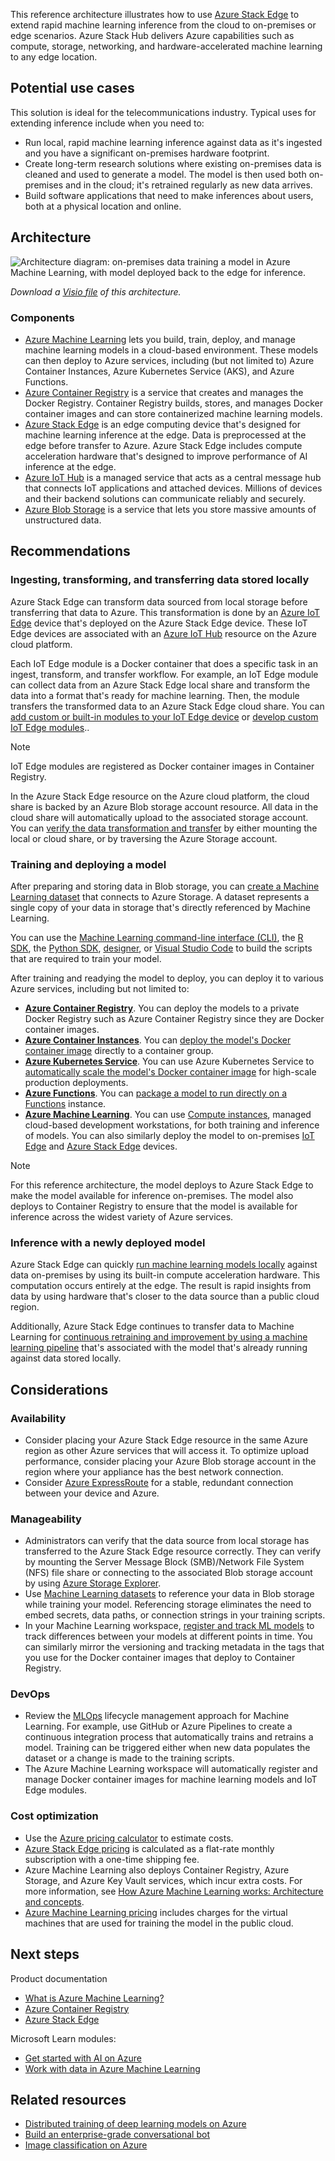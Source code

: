 This reference architecture illustrates how to use [Azure Stack Edge][azure-stack-edge] to extend rapid machine learning inference from the cloud to on-premises or edge scenarios. Azure Stack Hub delivers Azure capabilities such as compute, storage, networking, and hardware-accelerated machine learning to any edge location.

## Potential use cases

This solution is ideal for the telecommunications industry. Typical uses for extending inference include when you need to:

- Run local, rapid machine learning inference against data as it's ingested and you have a significant on-premises hardware footprint.
- Create long-term research solutions where existing on-premises data is cleaned and used to generate a model. The model is then used both on-premises and in the cloud; it's retrained regularly as new data arrives.
- Build software applications that need to make inferences about users, both at a physical location and online.

## Architecture

![Architecture diagram: on-premises data training a model in Azure Machine Learning, with model deployed back to the edge for inference.][architectural-diagram]

*Download a [Visio file][architectural-diagram-visio-source] of this architecture.*

### Components

- [Azure Machine Learning](https://azure.microsoft.com/free/machine-learning) lets you build, train, deploy, and manage machine learning models in a cloud-based environment. These models can then deploy to Azure services, including (but not limited to) Azure Container Instances, Azure Kubernetes Service (AKS), and Azure Functions.
- [Azure Container Registry](https://azure.microsoft.com/services/container-registry) is a service that creates and manages the Docker Registry. Container Registry builds, stores, and manages Docker container images and can store containerized machine learning models.
- [Azure Stack Edge](https://azure.microsoft.com/products/azure-stack/edge) is an edge computing device that's designed for machine learning inference at the edge. Data is preprocessed at the edge before transfer to Azure. Azure Stack Edge includes compute acceleration hardware that's designed to improve performance of AI inference at the edge.
- [Azure IoT Hub](/azure/iot-hub) is a managed service that acts as a central message hub that connects IoT applications and attached devices. Millions of devices and their backend solutions can communicate reliably and securely.
- [Azure Blob Storage](https://azure.microsoft.com/services/storage/blobs) is a service that lets you store massive amounts of unstructured data.

## Recommendations

### Ingesting, transforming, and transferring data stored locally

Azure Stack Edge can transform data sourced from local storage before transferring that data to Azure. This transformation is done by an [Azure IoT Edge][azure-iot-edge] device that's deployed on the Azure Stack Edge device. These IoT Edge devices are associated with an [Azure IoT Hub][azure-iot-hub] resource on the Azure cloud platform.

Each IoT Edge module is a Docker container that does a specific task in an ingest, transform, and transfer workflow. For example, an IoT Edge module can collect data from an Azure Stack Edge local share and transform the data into a format that's ready for machine learning. Then, the module transfers the transformed data to an Azure Stack Edge cloud share. You can [add custom or built-in modules to your IoT Edge device][azure-stack-edge-modules-add] or [develop custom IoT Edge modules][azure-stack-edge-modules-add-custom]..

> [!NOTE]
> IoT Edge modules are registered as Docker container images in Container Registry.

In the Azure Stack Edge resource on the Azure cloud platform, the cloud share is backed by an Azure Blob storage account resource. All data in the cloud share will automatically upload to the associated storage account. You can [verify the data transformation and transfer][azure-stack-edge-transfer-verify] by either mounting the local or cloud share, or by traversing the Azure Storage account.

### Training and deploying a model

After preparing and storing data in Blob storage, you can [create a Machine Learning dataset][azure-machine-learning-datasets-create] that connects to Azure Storage. A dataset represents a single copy of your data in storage that's directly referenced by Machine Learning.

You can use the [Machine Learning command-line interface (CLI)][azure-machine-learning-cli], the [R SDK][azure-machine-learning-sdk-r], the [Python SDK][azure-machine-learning-sdk-python], [designer][azure-machine-learning-designer], or [Visual Studio Code][visual-studio-code] to build the scripts that are required to train your model.

After training and readying the model to deploy, you can deploy it to various Azure services, including but not limited to:

- **[Azure Container Registry][azure-container-registry]**. You can deploy the models to a private Docker Registry such as Azure Container Registry since they are Docker container images.
- **[Azure Container Instances][azure-container-instances]**. You can [deploy the model's Docker container image][azure-machine-learning-deploy-model-aci] directly to a container group.
- **[Azure Kubernetes Service][azure-kubernetes-service]**. You can use Azure Kubernetes Service to [automatically scale the model's Docker container image][azure-machine-learning-deploy-model-aks] for high-scale production deployments.
- **[Azure Functions][azure-functions]**. You can [package a model to run directly on a Functions][azure-machine-learning-deploy-model-functions] instance.
- **[Azure Machine Learning][azure-machine-learning]**. You can use [Compute instances][azure-machine-learning-compute-instance], managed cloud-based development workstations, for both training and inference of models. You can also similarly deploy the model to on-premises [IoT Edge][azure-iot-edge] and [Azure Stack Edge][azure-stack-edge] devices.

> [!NOTE]
> For this reference architecture, the model deploys to Azure Stack Edge to make the model available for inference on-premises. The model also deploys to Container Registry to ensure that the model is available for inference across the widest variety of Azure services.

### Inference with a newly deployed model

Azure Stack Edge can quickly [run machine learning models locally][azure-stack-edge-compute] against data on-premises by using its built-in compute acceleration hardware. This computation occurs entirely at the edge. The result is rapid insights from data by using hardware that's closer to the data source than a public cloud region.

Additionally, Azure Stack Edge continues to transfer data to Machine Learning for [continuous retraining and improvement by using a machine learning pipeline][azure-machine-learning-pipelines] that's associated with the model that's already running against data stored locally.

## Considerations

### Availability

- Consider placing your Azure Stack Edge resource in the same Azure region as other Azure services that will access it. To optimize upload performance, consider placing your Azure Blob storage account in the region where your appliance has the best network connection.
- Consider [Azure ExpressRoute][azure-expressroute] for a stable, redundant connection between your device and Azure.

### Manageability

- Administrators can verify that the data source from local storage has transferred to the Azure Stack Edge resource correctly. They can verify by mounting the Server Message Block (SMB)/Network File System (NFS) file share or connecting to the associated Blob storage account by using [Azure Storage Explorer][azure-storage-explorer].
- Use [Machine Learning datasets][azure-machine-learning-datasets] to reference your data in Blob storage while training your model. Referencing storage eliminates the need to embed secrets, data paths, or connection strings in your training scripts.
- In your Machine Learning workspace, [register and track ML models][azure-machine-learning-register-model] to track differences between your models at different points in time. You can similarly mirror the versioning and tracking metadata in the tags that you use for the Docker container images that deploy to Container Registry.

### DevOps

- Review the [MLOps][azure-machine-learning-mlops] lifecycle management approach for Machine Learning. For example, use GitHub or Azure Pipelines to create a continuous integration process that automatically trains and retrains a model. Training can be triggered either when new data populates the dataset or a change is made to the training scripts.
- The Azure Machine Learning workspace will automatically register and manage Docker container images for machine learning models and IoT Edge modules.

### Cost optimization

- Use the [Azure pricing calculator][azure-pricing-calculator] to estimate costs.
- [Azure Stack Edge pricing][azure-stack-edge-pricing] is calculated as a flat-rate monthly subscription with a one-time shipping fee.
- Azure Machine Learning also deploys Container Registry, Azure Storage, and Azure Key Vault services, which incur extra costs. For more information, see [How Azure Machine Learning works: Architecture and concepts][azure-machine-learning-architecture].
- [Azure Machine Learning pricing][azure-machine-learning-pricing] includes charges for the virtual machines that are used for training the model in the public cloud.

## Next steps

Product documentation

- [What is Azure Machine Learning?](/azure/machine-learning/overview-what-is-azure-machine-learning)
- [Azure Container Registry][azure-container-registry]
- [Azure Stack Edge][azure-stack-edge]

Microsoft Learn modules:

- [Get started with AI on Azure](https://docs.microsoft.com/learn/modules/get-started-ai-fundamentals)
- [Work with data in Azure Machine Learning](https://docs.microsoft.com/learn/modules/work-with-data-in-aml)

## Related resources

 - [Distributed training of deep learning models on Azure](../reference-architectures/ai/training-deep-learning.yml)
 - [Build an enterprise-grade conversational bot](../reference-architectures/ai/conversational-bot.yml)
 - [Image classification on Azure](../example-scenario/ai/intelligent-apps-image-processing.yml)

[architectural-diagram]: ./images/deploy-ai-ml-azure-stack-edge.png
[architectural-diagram-visio-source]: https://arch-center.azureedge.net/deploy-ai-ml-azure-stack-edge.vsdx
[azure-container-instances]: /azure/container-instances/
[azure-container-registry]: /azure/container-registry/
[azure-expressroute]: /azure/expressroute/
[azure-functions]: /azure/azure-functions/
[azure-iot-edge]: /azure/iot-edge/
[azure-iot-hub]: /azure/iot-hub/
[azure-kubernetes-service]: /azure/aks/
[azure-machine-learning]: /azure/machine-learning/
[azure-machine-learning-cli]: /azure/machine-learning/reference-azure-machine-learning-cli
[azure-machine-learning-architecture]: /azure/machine-learning/concept-azure-machine-learning-architecture
[azure-machine-learning-compute-instance]: /azure/machine-learning/concept-compute-instance
[azure-machine-learning-datasets-create]: /azure/machine-learning/how-to-access-data
[azure-machine-learning-datasets]: /azure/machine-learning/how-to-create-register-datasets
[azure-machine-learning-deploy-model-aci]: /azure/machine-learning/how-to-deploy-azure-container-instance
[azure-machine-learning-deploy-model-aks]: /azure/machine-learning/how-to-deploy-azure-kubernetes-service
[azure-machine-learning-deploy-model-functions]: /azure/machine-learning/how-to-deploy-functions
[azure-machine-learning-designer]: /azure/machine-learning/concept-designer
[azure-machine-learning-mlops]: /azure/machine-learning/concept-model-management-and-deployment
[azure-machine-learning-pipelines]: /azure/machine-learning/concept-ml-pipelines
[azure-machine-learning-pricing]: https://azure.microsoft.com/pricing/details/machine-learning/
[azure-machine-learning-register-model]: /azure/machine-learning/concept-model-management-and-deployment#register-and-track-ml-models
[azure-machine-learning-sdk-python]: /python/api/overview/azure/ml/?view=azure-ml-py&preserve-view=true
[azure-machine-learning-sdk-r]: https://azure.github.io/azureml-sdk-for-r/reference/index.html
[azure-pricing-calculator]: https://azure.microsoft.com/pricing/calculator/
[azure-stack-edge]: /azure/databox-online/
[azure-stack-edge-compute]: /azure/machine-learning/how-to-deploy-fpga-web-service#deploy-to-a-local-edge-server
[azure-stack-edge-modules-add]: /azure/databox-online/azure-stack-edge-deploy-configure-compute-advanced#add-a-module
[azure-stack-edge-modules-add-custom]: /azure/databox-online/azure-stack-edge-create-iot-edge-module
[azure-stack-edge-pricing]: https://azure.microsoft.com/pricing/details/azure-stack/edge/
[azure-stack-edge-transfer-verify]: /azure/databox-online/azure-stack-edge-deploy-configure-compute#verify-data-transform-and-transfer
[azure-storage-explorer]: https://azure.microsoft.com/features/storage-explorer/
[visual-studio-code]: https://code.visualstudio.com
